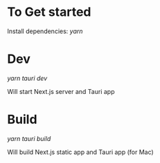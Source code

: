 # To Get started

Install dependencies: _yarn_

# Dev

_yarn tauri dev_

Will start Next.js server and Tauri app

# Build

_yarn tauri build_

Will build Next.js static app and Tauri app (for Mac)
